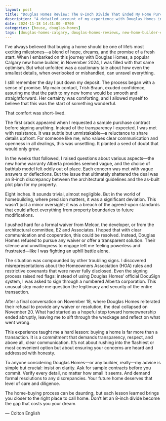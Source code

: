```yaml
---
layout: post
title: "Douglas Homes Review: The 8-Inch Divide That Ended My Home Purchase"
description: "A detailed account of my experience with Douglas Homes in Calgary, focusing on a plot plan dispute that led to the cancellation of my contract. A must-read for anyone considering building with Douglas Homes."
date: 2024-11-18 14:41:00 -0700
categories: [house, douglas-homes]
tags: [douglas-homes-calgary, douglas-homes-reviews, new-home-builder-calgary, home-builder-complaints, new-home-warranty-alberta, plot-plan-dispute]
---
```


I've always believed that buying a home should be one of life’s most exciting milestones—a blend of hope, dreams, and the promise of a fresh start. When I embarked on this journey with Douglas Homes, a popular Calgary new home builder, in November 2024, I was filled with that same optimism. But what unfolded was a cautionary tale about how even the smallest details, when overlooked or mishandled, can unravel everything.

I still remember the day I put down my deposit. The process began with a sense of promise. My main contact, Trish Braun, exuded confidence, assuring me that the path to my new home would be smooth and straightforward. Her certainty was comforting, and I allowed myself to believe that this was the start of something wonderful.

That comfort was short-lived.

The first crack appeared when I requested a sample purchase contract before signing anything. Instead of the transparency I expected, I was met with resistance. It was subtle but unmistakable—a reluctance to share details upfront. For someone like me, who values clear communication and openness in all dealings, this was unsettling. It planted a seed of doubt that would only grow.

In the weeks that followed, I raised questions about various aspects—the new home warranty Alberta provides seemed vague, and the choice of bathtub model felt oddly out of place. Each concern was met with vague answers or deflections. But the issue that ultimately shattered the deal was an 8-inch discrepancy between the architectural guidelines and the as-built plot plan for my property.

Eight inches. It sounds trivial, almost negligible. But in the world of homebuilding, where precision matters, it was a significant deviation. This wasn’t just a minor oversight; it was a breach of the agreed-upon standards that could affect everything from property boundaries to future modifications.

I pushed hard for a formal waiver from Melcor, the developer, or from the architectural committee, E2 and Associates. I hoped that with clear communication and cooperation, this could be resolved. Instead, Douglas Homes refused to pursue any waiver or offer a transparent solution. Their silence and unwillingness to engage left me feeling powerless and frustrated—like I was fighting an uphill battle alone.

The situation was compounded by other troubling signs. I discovered misrepresentations about the Homeowners Association (HOA) rules and restrictive covenants that were never fully disclosed. Even the signing process raised red flags: instead of using Douglas Homes’ official DocuSign system, I was asked to sign through a numbered Alberta corporation. This unusual step made me question the legitimacy and security of the entire transaction.

After a final conversation on November 18, where Douglas Homes reiterated their refusal to provide any waiver or resolution, the deal collapsed on November 20. What had started as a hopeful step toward homeownership ended abruptly, leaving me to sift through the wreckage and reflect on what went wrong.

This experience taught me a hard lesson: buying a home is far more than a transaction. It is a commitment that demands transparency, respect, and above all, clear communication. It’s not about rushing into the flashiest or most convenient option but about ensuring your concerns are heard and addressed with honesty.

To anyone considering Douglas Homes—or any builder, really—my advice is simple but crucial: insist on clarity. Ask for sample contracts before you commit. Verify every detail, no matter how small it seems. And demand formal resolutions to any discrepancies. Your future home deserves that level of care and diligence.

The home-buying process can be daunting, but each lesson learned brings you closer to the right place to call home. Don’t let an 8-inch divide become the gap that costs you your dream.

— Colton English
